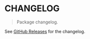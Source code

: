 # CHANGELOG

> Package changelog.

See [GitHub Releases](https://github.com/stdlib-js/random-streams-uniform/releases) for the changelog.